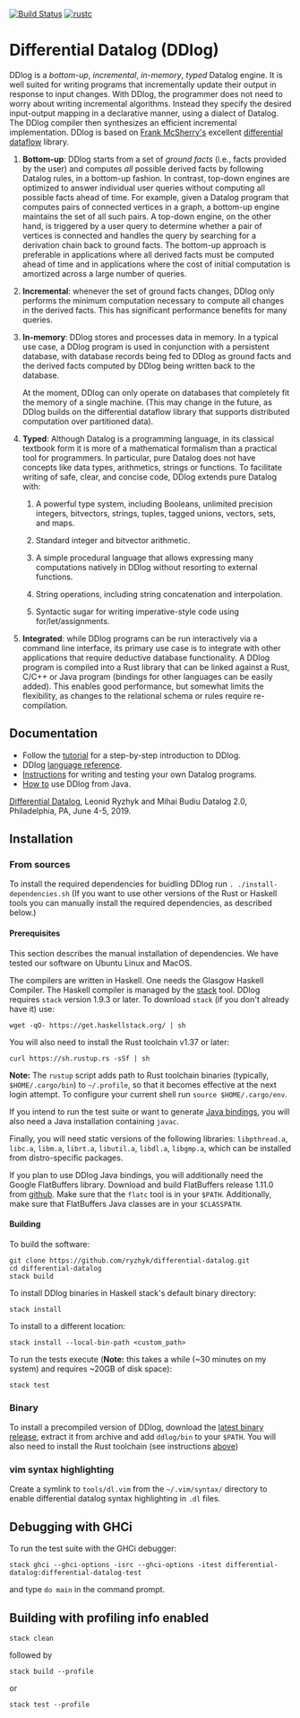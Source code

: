 [![Build Status](https://travis-ci.com/vmware/differential-datalog.svg?branch=master)](https://travis-ci.com/vmware/differential-datalog)
[![rustc](https://img.shields.io/badge/rustc-1.37+-blue.svg)](https://blog.rust-lang.org/2019/08/15/Rust-1.37.0.html)

# Differential Datalog (DDlog)

DDlog is a *bottom-up*, *incremental*, *in-memory*, *typed* Datalog engine. It is well suited for
writing programs that incrementally update their output in response to input changes. With DDlog,
the programmer does not need to worry about writing incremental algorithms.
Instead they specify the desired input-output mapping in a declarative manner, using a dialect of Datalog.
The DDlog compiler then synthesizes an efficient incremental implementation.
DDlog is based on [Frank McSherry's](https://github.com/frankmcsherry/)
excellent [differential dataflow](https://github.com/frankmcsherry/differential-dataflow) library.

1. **Bottom-up**: DDlog starts from a set of *ground facts* (i.e., facts provided by the user) and
computes *all* possible derived facts by following Datalog rules, in a bottom-up fashion.  In
contrast, top-down engines are optimized to answer individual user queries without computing all
possible facts ahead of time.  For example, given a Datalog program that computes pairs of connected
vertices in a graph, a bottom-up engine maintains the set of all such pairs.  A top-down engine, on
the other hand, is triggered by a user query to determine whether a pair of vertices is connected
and handles the query by searching for a derivation chain back to ground facts.  The bottom-up
approach is preferable in applications where all derived facts must be computed ahead of time and in
applications where the cost of initial computation is amortized across a large number of queries.

2. **Incremental**: whenever the set of ground facts changes, DDlog only performs the minimum computation
necessary to compute all changes in the derived facts.  This has significant performance benefits for many queries.

3. **In-memory**: DDlog stores and processes data in memory.  In a typical use case, a DDlog program
is used in conjunction with a persistent database, with database records being fed to DDlog as
ground facts and the derived facts computed by DDlog being written back to the database.

    At the moment, DDlog can only operate on databases that completely fit the memory of a single
    machine. (This may change in the future, as DDlog builds on the differential dataflow library that
    supports distributed computation over partitioned data).

4. **Typed**: Although Datalog is a programming language, in its classical textbook form it
is more of a mathematical formalism than a practical tool for programmers.  In particular, pure
Datalog does not have concepts like data types, arithmetics, strings or functions.  To facilitate
writing of safe, clear, and concise code, DDlog extends pure Datalog with:

    1. A powerful type system, including Booleans, unlimited precision integers, bitvectors, strings,
    tuples, tagged unions, vectors, sets, and maps.

    2. Standard integer and bitvector arithmetic.

    3. A simple procedural language that allows expressing many computations natively in DDlog without
resorting to external functions.

    4. String operations, including string concatenation and interpolation.

    5. Syntactic sugar for writing imperative-style code using for/let/assignments.

5. **Integrated**: while DDlog programs can be run interactively via a command line interface, its
primary use case is to integrate with other applications that require deductive database
functionality.  A DDlog program is compiled into a Rust library that can be linked against a Rust,
C/C++ or Java program (bindings for other languages can be easily added).  This enables good performance,
but somewhat limits the flexibility, as
changes to the relational schema or rules require re-compilation.

## Documentation

- Follow the [tutorial](doc/tutorial/tutorial.md) for a step-by-step introduction to DDlog.
- DDlog [language reference](doc/language_reference/language_reference.md).
- [Instructions](doc/testing/testing.md) for writing and testing your own Datalog programs.
- [How to](doc/java_api.md) use DDlog from Java.

[Differential Datalog](doc/datalog2.0-workshop/paper.pdf), Leonid Ryzhyk and Mihai Budiu
Datalog 2.0, Philadelphia, PA, June 4-5, 2019.

## Installation

### From sources
To install the required dependencies for buidling DDlog run
`. ./install-dependencies.sh` (If you want to use other versions of
the Rust or Haskell tools you can manually install the required
dependencies, as described below.)

#### Prerequisites

This section describes the manual installation of dependencies.
We have tested our software on Ubuntu Linux and MacOS.

The compilers are written in Haskell.  One needs the Glasgow Haskell
Compiler.  The Haskell compiler is managed by the
[stack](https://github.com/commercialhaskell/stack) tool.
DDlog requires `stack` version 1.9.3 or later.
To download `stack` (if you don't already have it) use:

```
wget -qO- https://get.haskellstack.org/ | sh
```

You will also need to install the Rust toolchain v1.37 or later:

```
curl https://sh.rustup.rs -sSf | sh
```

**Note:** The `rustup` script adds path to Rust toolchain binaries (typically, `$HOME/.cargo/bin`)
to `~/.profile`, so that it becomes effective at the next login attempt.  To configure your current
shell run `source $HOME/.cargo/env`.

If you intend to run the test suite or want to generate [Java bindings](doc/java_api.md), you will
also need a Java installation containing `javac`.

Finally, you will need static versions of the following libraries: `libpthread.a`, `libc.a`, `libm.a`, `librt.a`, `libutil.a`, `libdl.a`, `libgmp.a`, which can be installed from distro-specific packages.

If you plan to use DDlog Java bindings, you will additionally need the Google
FlatBuffers library.  Download and build FlatBuffers release 1.11.0 from
[github](https://github.com/google/flatbuffers/releases/tag/v1.11.0).  Make sure
that the `flatc` tool is in your `$PATH`.  Additionally, make sure that FlatBuffers
Java classes are in your `$CLASSPATH`.

#### Building

To build the software:

```
git clone https://github.com/ryzhyk/differential-datalog.git
cd differential-datalog
stack build
```

To install DDlog binaries in Haskell stack's default binary directory:

```
stack install
```

To install to a different location:

```
stack install --local-bin-path <custom_path>
```

To run the tests execute (**Note:** this takes a while (~30 minutes on my system) and requires ~20GB
of disk space):

```
stack test
```

### Binary

To install a precompiled version of DDlog, download the [latest binary release](https://github.com/ryzhyk/differential-datalog/releases), extract it from archive and add `ddlog/bin` to your `$PATH`. You will also need to install the Rust toolchain (see instructions [above](#prerequisites))

### vim syntax highlighting

Create a symlink to `tools/dl.vim` from the `~/.vim/syntax/` directory to enable differential
datalog syntax highlighting in `.dl` files.

## Debugging with GHCi

To run the test suite with the GHCi debugger:

```
stack ghci --ghci-options -isrc --ghci-options -itest differential-datalog:differential-datalog-test
```

and type `do main` in the command prompt.

## Building with profiling info enabled

```
stack clean
```

followed by

```
stack build --profile
```

or

```
stack test --profile
```
